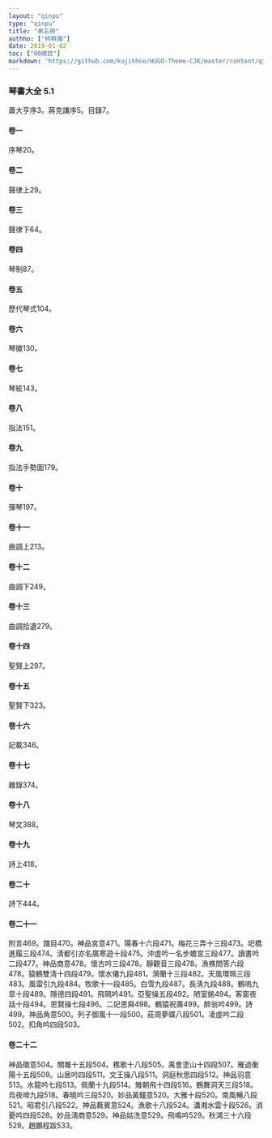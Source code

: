 ```yaml
---
layout: "qinpu"
type: "qinpu"
title: "弟五冊"
authho: ["柯棋瀚"]
date: 2019-01-02
toc: ["00總目"]
markdown: 'https://github.com/kujihhoe/HUGO-Theme-CJK/master/content/qinpu/00table/05.md'
---
```


### 琴書大全 5.1

蕭大亨序3。蔣克謙序5。目錄7。

#### 卷一

序琴20。

#### 卷二

聲律上29。

#### 卷三

聲律下64。

#### 卷四

琴制87。

#### 卷五

歷代琴式104。

#### 卷六

琴徽130。

#### 卷七

琴絃143。

#### 卷八

指法151。

#### 卷九

指法手勢圖179。

#### 卷十

彈琴197。

#### 卷十一

曲調上213。

#### 卷十二

曲調下249。

#### 卷十三

曲調拾遺279。

#### 卷十四

聖賢上297。

#### 卷十五

聖賢下323。

#### 卷十六

記載346。

#### 卷十七

雜錄374。

#### 卷十八

琴文388。

#### 卷十九

詩上418。

#### 卷二十

詩下444。

#### 卷二十一

附言469。譜目470。神品宮意471。陽春十六段471。梅花三弄十三段473。圯橋進履三段474。淸都引亦名廣寒遊十段475。沖虛吟一名步蟾宮三段477。讀書吟二段477。神品商意478。懷古吟三段478。靜觀音三段478。漁樵問答六段478。猿鶴雙淸十四段479。懷水僊九段481。漪蘭十三段482。天風環珮三段483。風雷引九段484。牧歌十一段485。白雪九段487。長淸九段488。鶴嗚九皐十段489。隱德四段491。飛珮吟491。亞聖操五段492。陋室銘494。客窗夜話十段494。思賢操七段496。二妃思舜498。鶴猿祝壽499。醉翁吟499。詩499。神品角意500。列子御風十一段500。莊周夢蝶八段501。凌虛吟二段502。扣角吟四段503。

#### 卷二十二

神品徵意504。關雎十五段504。樵歌十八段505。禹會塗山十四段507。雁過衡陽十五段509。山居吟四段511。文王操八段511。洞庭秋思四段512。神品羽意513。水龍吟七段513。佩蘭十九段514。雉朝飛十四段516。鶴舞洞天三段518。烏夜啼九段518。春曉吟三段520。妙品黃鐘意520。大雅十段520。南風暢八段521。昭君引八段522。神品蕤賓意524。漁歌十八段524。瀟湘水雲十段526。消憂吟四段528。妙品淸商意529。神品姑洗意529。飛鳴吟529。秋鴻三十六段529。趙鵬程跋533。
